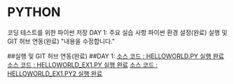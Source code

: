 # PYTHON
코딩 테스트를 위한 파이썬 저장
DAY 1: 주요 실습 사항 파이썬 환경 설정(완료) 실행 및 GIT 허브 연동(완료)
"내용을 수정합니다."

##실행 및 GIT 허브 연동(완료)
##DAY 1:
[소스 코드 : HELLOWORLD.PY 실행 완료](https://github.com/kimthbo/PYTHON/blob/main/DAY1-2/HELLOWORLD.py)
[소스 코드 : HELLOWORLD_EX1.PY 실행 완료](https://github.com/kimthbo/PYTHON/blob/main/DAY1-2/HELLOWORLD_EX1.py)
[소스 코드 : HELLOWORLD_EX1.PY2 실행 완료](https://github.com/kimthbo/PYTHON/blob/main/DAY1-2/DATE_INPUT_EX2.py)